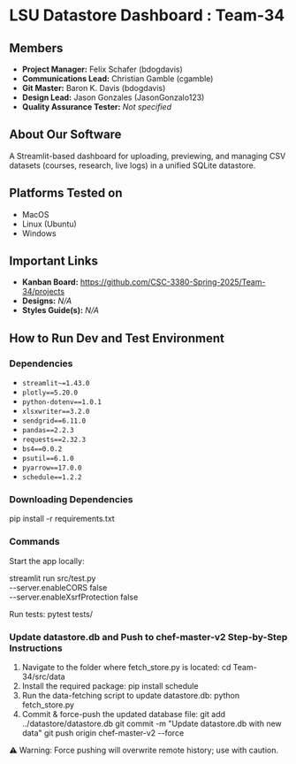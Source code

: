 # LSU Datastore Dashboard : Team-34

## Members
- **Project Manager:** Felix Schafer (bdogdavis)  
- **Communications Lead:** Christian Gamble (cgamble)  
- **Git Master:** Baron K. Davis (bdogdavis)  
- **Design Lead:** Jason Gonzales (JasonGonzalo123)
- **Quality Assurance Tester:** _Not specified_  

## About Our Software
A Streamlit-based dashboard for uploading, previewing, and managing CSV datasets (courses, research, live logs) in a unified SQLite datastore.

## Platforms Tested on
- MacOS  
- Linux (Ubuntu)  
- Windows  

## Important Links
- **Kanban Board:** https://github.com/CSC-3380-Spring-2025/Team-34/projects  
- **Designs:** _N/A_  
- **Styles Guide(s):** _N/A_  

## How to Run Dev and Test Environment

### Dependencies
- `streamlit~=1.43.0`  
- `plotly==5.20.0`  
- `python-dotenv==1.0.1`  
- `xlsxwriter==3.2.0`  
- `sendgrid==6.11.0`  
- `pandas==2.2.3`  
- `requests==2.32.3`  
- `bs4==0.0.2`  
- `psutil==6.1.0`  
- `pyarrow==17.0.0`  
- `schedule==1.2.2`  

### Downloading Dependencies

pip install -r requirements.txt


### Commands
Start the app locally:

streamlit run src/test.py \
  --server.enableCORS false \
  --server.enableXsrfProtection false

Run tests:
pytest tests/


### Update datastore.db and Push to chef-master-v2 Step-by-Step Instructions
1. Navigate to the folder where fetch_store.py is located:
cd Team-34/src/data
2. Install the required package:
pip install schedule
3. Run the data-fetching script to update datastore.db:
python fetch_store.py
4. Commit & force-push the updated database file:
git add ../datastore/datastore.db
git commit -m "Update datastore.db with new data"
git push origin chef-master-v2 --force

⚠️ Warning: Force pushing will overwrite remote history; use with caution.
